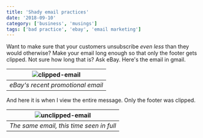 ```yaml
---
title: 'Shady email practices'
date: '2018-09-10'
category: ['business', 'musings']
tags: ['bad practice', 'ebay', 'email marketing']
---
```

Want to make sure that your customers unsubscribe _even less_ than they would otherwise? Make your email long enough so that only the footer gets clipped. Not sure how long that is? Ask eBay. Here's the email in gmail.

|![clipped-email](./email-clipped.png) |
|:---:|
| *eBay's recent promotional email* |

And here it is when I view the entire message. Only the footer was clipped.

| ![unclipped-email](./email-unclipped.png) |
|:---:|
| *The same email, this time seen in full* |